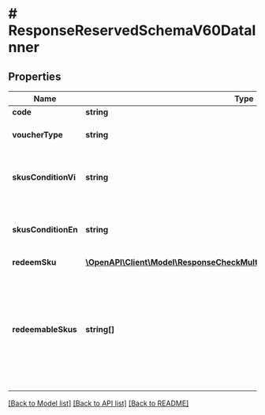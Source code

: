 # # ResponseReservedSchemaV60DataInner

## Properties

Name | Type | Description | Notes
------------ | ------------- | ------------- | -------------
**code** | **string** | Voucher code | [optional]
**voucherType** | **string** | Voucher type, standard or redeemable_sku | [optional]
**skusConditionVi** | **string** | Voucher SKU terms and conditions description in Vietnamese | [optional]
**skusConditionEn** | **string** | Voucher SKU terms and conditions description in English | [optional]
**redeemSku** | [**\OpenAPI\Client\Model\ResponseCheckMultipleSchemaV60DataInnerRedeemSku**](ResponseCheckMultipleSchemaV60DataInnerRedeemSku.md) |  | [optional]
**redeemableSkus** | **string[]** | List of redeemable SKUs of the voucher code. For voucher type &#x3D; redeemable_sku, bill number must contain at least 1 redeemable SKU of the voucher. | [optional]

[[Back to Model list]](../../README.md#models) [[Back to API list]](../../README.md#endpoints) [[Back to README]](../../README.md)
